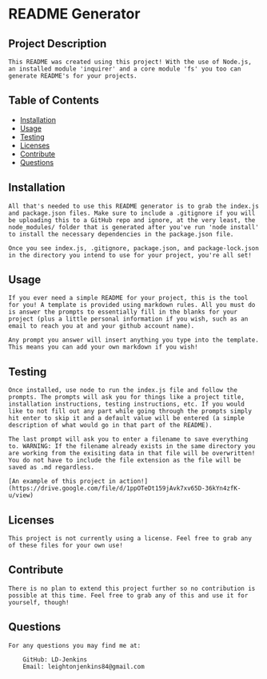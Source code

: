 # <p>README Generator<span style='float: right;'></span></p>


## Project Description

    This README was created using this project! With the use of Node.js, an installed module 'inquirer' and a core module 'fs' you too can generate README's for your projects.

## Table of Contents

*   [Installation](#installation)
*   [Usage](#usage)
*   [Testing](#testing)
*   [Licenses](#licenses)
*   [Contribute](#contribute)
*   [Questions](#questions)

## Installation

    All that's needed to use this README generator is to grab the index.js and package.json files. Make sure to include a .gitignore if you will be uploading this to a GitHub repo and ignore, at the very least, the node_modules/ folder that is generated after you've run 'node install' to install the necessary dependencies in the package.json file.

    Once you see index.js, .gitignore, package.json, and package-lock.json in the directory you intend to use for your project, you're all set!

## Usage

    If you ever need a simple README for your project, this is the tool for you! A template is provided using markdown rules. All you must do is answer the prompts to essentially fill in the blanks for your project (plus a little personal information if you wish, such as an email to reach you at and your github account name).

    Any prompt you answer will insert anything you type into the template. This means you can add your own markdown if you wish!
    

## Testing

    Once installed, use node to run the index.js file and follow the prompts. The prompts will ask you for things like a project title, installation instructions, testing instructions, etc. If you would like to not fill out any part while going through the prompts simply hit enter to skip it and a default value will be entered (a simple description of what would go in that part of the README).

    The last prompt will ask you to enter a filename to save everything to. WARNING: If the filename already exists in the same directory you are working from the exisiting data in that file will be overwritten! You do not have to include the file extension as the file will be saved as .md regardless.
    
    [An example of this project in action!](https://drive.google.com/file/d/1ppOTeDt159jAvk7xv65D-36kYn4zfK-u/view)

## Licenses

    This project is not currently using a license. Feel free to grab any of these files for your own use!

## Contribute

    There is no plan to extend this project further so no contribution is possible at this time. Feel free to grab any of this and use it for yourself, though!

## Questions

    For any questions you may find me at:

        GitHub: LD-Jenkins
        Email: leightonjenkins84@gmail.com
